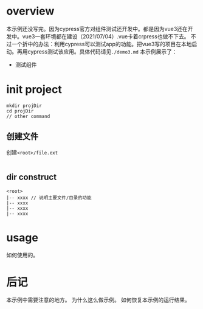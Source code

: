 # overview
本示例还没写完。因为cypress官方对组件测试还开发中。都是因为vue3还在开发中。vue3一套环境都在建设（2021/07/04）.vue卡着crpress也做不下去。
不过一个折中的办法：利用cypress可以测试app的功能。把vue3写的项目在本地启动。再用cypress测试该应用。具体代码请见`./demo3.md`
本示例展示了：
- 测试组件

# init project
```
mkdir projDir
cd projDir
// other command
```

## 创建文件
创建`<root>/file.ext`
```
```

## dir construct
```
<root>
|-- xxxx // 说明主要文件/目录的功能
|-- xxxx
|-- xxxx
|-- xxxx
```

# usage
如何使用的。

# 后记
本示例中需要注意的地方。
为什么这么做示例。
如何恢复本示例的运行结果。